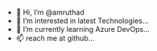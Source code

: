 - 👋 Hi, I’m @amruthad
- 👀 I’m interested in latest Technologies...
- 🌱 I’m currently learning Azure DevOps...
- 📫 reach me at github...

<!---
amruthadronamraju/amruthadronamraju is a ✨ special ✨ repository because its `README.md` (this file) appears on your GitHub profile.
You can click the Preview link to take a look at your changes.
--->
